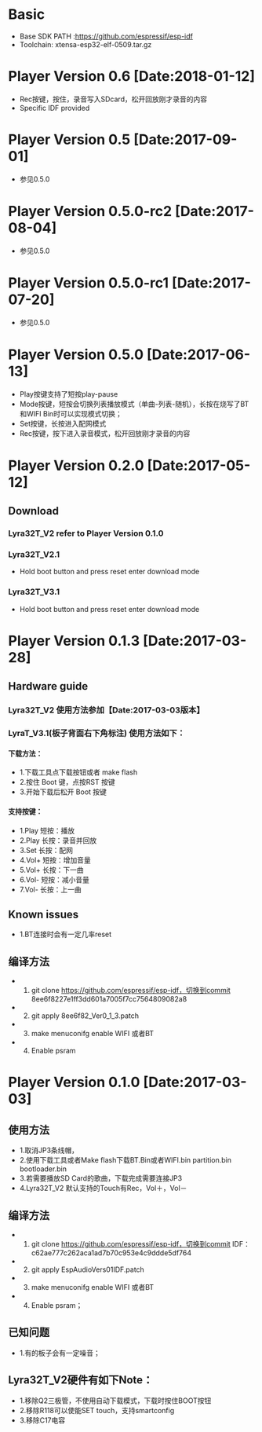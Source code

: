 # Basic
- Base SDK PATH :https://github.com/espressif/esp-idf
- Toolchain: xtensa-esp32-elf-0509.tar.gz

# Player Version 0.6 [Date:2018-01-12]
- Rec按键，按住，录音写入SDcard，松开回放刚才录音的内容
- Specific IDF provided

# Player Version 0.5 [Date:2017-09-01]
- 参见0.5.0

# Player Version 0.5.0-rc2 [Date:2017-08-04]
- 参见0.5.0

# Player Version 0.5.0-rc1 [Date:2017-07-20]
- 参见0.5.0


# Player Version 0.5.0 [Date:2017-06-13]
- Play按键支持了短按play-pause
- Mode按键，短按会切换列表播放模式（单曲-列表-随机），长按在烧写了BT和WIFI Bin时可以实现模式切换；
- Set按键，长按进入配网模式
- Rec按键，按下进入录音模式，松开回放刚才录音的内容

# Player Version 0.2.0 [Date:2017-05-12]
## Download
### Lyra32T_V2 refer to Player Version 0.1.0
### Lyra32T_V2.1
- Hold boot button and press reset enter download mode
### Lyra32T_V3.1
- Hold boot button and press reset enter download mode


# Player Version 0.1.3 [Date:2017-03-28]

## Hardware guide
### Lyra32T_V2 使用方法参加【Date:2017-03-03版本】
### LyraT_V3.1(板子背面右下角标注) 使用方法如下：
#### 下载方法：
- 1.下载工具点下载按钮或者 make flash
- 2.按住 Boot 键，点按RST 按键
- 3.开始下载后松开 Boot 按键
#### 支持按键：
- 1.Play 短按：播放
- 2.Play 长按：录音并回放
- 3.Set 长按：配网
- 4.Vol+ 短按：增加音量
- 5.Vol+ 长按：下一曲
- 6.Vol- 短按：减小音量
- 7.Vol- 长按：上一曲

## Known issues
- 1.BT连接时会有一定几率reset

## 编译方法
- 1. git clone https://github.com/espressif/esp-idf，切换到commit 8ee6f8227e1ff3dd601a7005f7cc7564809082a8
- 2. git apply 8ee6f82_Ver0_1_3.patch
- 3. make menuconifg enable WIFI 或者BT
- 4. Enable psram


# Player Version 0.1.0 [Date:2017-03-03]
## 使用方法
- 1.取消JP3条线帽，
- 2.使用下载工具或者Make flash下载BT.Bin或者WIFI.bin partition.bin bootloader.bin
- 3.若需要播放SD Card的歌曲，下载完成需要连接JP3
- 4.Lyra32T_V2 默认支持的Touch有Rec，Vol＋，Vol－

## 编译方法
- 1. git clone https://github.com/espressif/esp-idf，切换到commit IDF：c62ae777c262aca1ad7b70c953e4c9ddde5df764
- 2. git apply EspAudioVers01IDF.patch
- 3. make menuconifg enable WIFI 或者BT
- 4. Enable psram；

## 已知问题
- 1.有的板子会有一定噪音；

## Lyra32T_V2硬件有如下Note：
- 1.移除Q2三极管，不使用自动下载模式，下载时按住BOOT按钮
- 2.移除R118可以使能SET touch，支持smartconfig
- 3.移除C17电容
